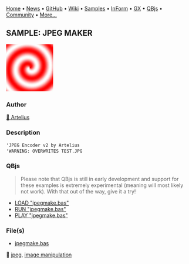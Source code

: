 [Home](https://qb64.com) • [News](../../news.md) • [GitHub](https://github.com/QB64Official/qb64) • [Wiki](wiki.md) • [Samples](../../samples.md) • [InForm](../../inform.md) • [GX](../../gx.md) • [QBjs](../../qbjs.md) • [Community](../../community.md) • [More...](../../more.md)

## SAMPLE: JPEG MAKER

![screenshot.png](img/screenshot.png)

### Author

[🐝 Artelius](../artelius.md) 

### Description

```text
'JPEG Encoder v2 by Artelius 
'WARNING: OVERWRITES TEST.JPG
```

### QBjs

> Please note that QBjs is still in early development and support for these examples is extremely experimental (meaning will most likely not work). With that out of the way, give it a try!

* [LOAD "jpegmake.bas"](https://qbjs.org/index.html?src=https://qb64.com/samples/jpeg-maker/src/jpegmake.bas)
* [RUN "jpegmake.bas"](https://qbjs.org/index.html?mode=auto&src=https://qb64.com/samples/jpeg-maker/src/jpegmake.bas)
* [PLAY "jpegmake.bas"](https://qbjs.org/index.html?mode=play&src=https://qb64.com/samples/jpeg-maker/src/jpegmake.bas)

### File(s)

* [jpegmake.bas](src/jpegmake.bas)

🔗 [jpeg](../jpeg.md), [image manipulation](../image-manipulation.md)
